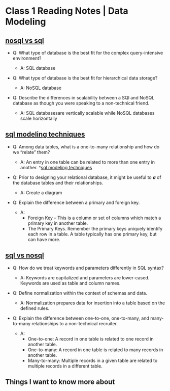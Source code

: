 # Class 1 Reading Notes | Data Modeling

## [nosql vs sql](https://www.thegeekstuff.com/2014/01/sql-vs-nosql-db/?utm_source=tuicool)

- Q: What type of database is the best fit for the complex query-intensive environment?

  - A: SQL database

- Q: What type of database is the best fit for hierarchical data storage?

  - A: NoSQL database

- Q: Describe the differences in scalability between a SQl and NoSQL database as though you were speaking to a non-technical friend.

  - A: SQL databasesare vertically scalable while NoSQL databases scale horizontally

## [sql modeling techniques](https://www.essentialsql.com/get-ready-to-learn-sql-7-simplified-data-modeling/)

- Q: Among data tables, what is a one-to-many relationship and how do we “relate” them?

  - A: An entry in one table can be related to more than one entry in another. ^[sql modeling techniques](https://www.essentialsql.com/get-ready-to-learn-sql-7-simplified-data-modeling/)

- Q: Prior to designing your relational database, it might be useful to ___a___ of the database tables and their relationships.

  - A: Create a diagram

- Q: Explain the difference between a primary and foreign key.

  - A:
    - Foreign Key – This is a column or set of columns which match a primary key in another table.
    - The Primary Keys.  Remember the primary keys uniquely identify each row in a table.  A table typically has one primary key, but can have more.

## [sql vs nosql](https://www.youtube.com/watch?v=ZS_kXvOeQ5Y)

- Q: How do we treat keywords and parameters differently in SQL syntax?

  - A: Keywords are capitalized and parameters are lower-cased. Keywords are used as table and column names.

- Q: Define normalization within the context of schemas and data.

  - A: Normalization prepares data for insertion into a table based on the defined rules.

- Q: Explain the difference between one-to-one, one-to-many, and many-to-many relationships to a non-technical recruiter.

  - A:
    - One-to-one: A record in one table is related to one record in another table.
    - One-to-many: A record in one table is related to many records in another table.
    - Many-to-many: Multiple records in a given table are related to multiple records in a different table.

## Things I want to know more about
